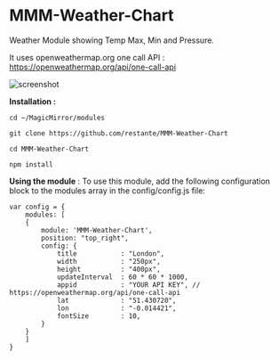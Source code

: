# MMM-Weather-Chart
Weather Module showing Temp Max, Min and Pressure.

It uses openweathermap.org one call API : https://openweathermap.org/api/one-call-api

![screenshot](/Users/claudio/Documents/workspace/MMM-Weather-Chart/images/screenshot.png)



**Installation :**

	cd ~/MagicMirror/modules
	
	git clone https://github.com/restante/MMM-Weather-Chart
	
	cd MMM-Weather-Chart
	
	npm install

**Using the module** :
To use this module, add the following configuration block to the modules array in the config/config.js file:



	var config = {
		modules: [
	    {
	        module: 'MMM-Weather-Chart',
	        position: "top_right",
	        config: {
				title           : "London",
	            width       	: "250px",
	            height      	: "400px",
	            updateInterval	: 60 * 60 * 1000,
	            appid			: "YOUR API KEY", // https://openweathermap.org/api/one-call-api
	            lat				: "51.430720",
	            lon				: "-0.014421",
	            fontSize		: 10,
	        }
	    }
	    ]
	}

